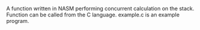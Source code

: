 A function written in NASM performing concurrent calculation on the stack.
Function can be called from the C language.
example.c is an example program.
